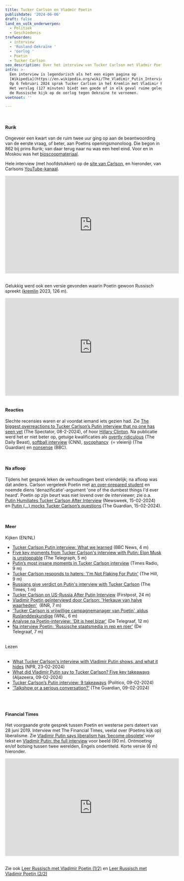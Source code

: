 ```yaml
---
title: Tucker Carlson en Vladmir Poetin
publishdate: '2024-06-06'
draft: false
land_en_volk_onderwerpen:
  - Politiek
  - Geschiedenis
trefwoorden:
  - interview
  - 'Rusland-Oekraïne '
  - 'oorlog '
  - Poetin
  - Tucker Carlson
seo_description: Over het interview van Tucker Carlson met Vladmir Poetin (06-02-2024)
intro: >-
  Een interview is legendarisch als het een eigen pagina op
  [Wikipedia](https://en.wikipedia.org/wiki/The_Vladimir_Putin_Interview) heeft.
  Op 6 februari 2024 sprak Tucker Carlson in het Kremlin met Vladimir Poetin.
  Het verslag (127 minuten) biedt een goede of in elk geval ruime gelegenheid om
  de Russische kijk op de oorlog tegen Oekraïne te vernemen.
voetnoot: ''

---
```


<br/>

#### Rurik

Ongeveer een kwart van de ruim twee uur ging op aan de beantwoording van de eerste vraag, of beter, aan Poetins openingsmonoloog. Die begon in 862 bij prins Rurik; van daar terug naar nu was een heel eind. Voor en in Moskou was het [bioscoopmateriaal](https://www.thedailybeast.com/moscow-milks-tucker-carlsons-putin-interview-with-free-theater-screenings).
 

Hele interview (met hoofdstukken) op de [site van Carlson](https://tuckercarlson.com/the-vladimir-putin-interview/), en hieronder, van Carlsons [YouTube-kanaal](https://www.youtube.com/@TuckerCarlson).


<iframe width="560" height="315" src="https://www.youtube.com/embed/fOCWBhuDdDo?si=WGPf2wrnGF3TowNZ" title="YouTube video player" frameborder="0" allow="accelerometer; autoplay; clipboard-write; encrypted-media; gyroscope; picture-in-picture; web-share" referrerpolicy="strict-origin-when-cross-origin" allowfullscreen></iframe>


<br/>
<br/>

Gelukkig werd ook een versie gevonden waarin Poetin gewoon Russisch spreekt ([kremlin](https://www.youtube.com/@kremlin) 2023, 126 m).

<iframe width="560" height="315" src="https://www.youtube.com/embed/ncPW2pyOzJU?si=CcZ5vgDQt5y3s5Mc" title="YouTube video player" frameborder="0" allow="accelerometer; autoplay; clipboard-write; encrypted-media; gyroscope; picture-in-picture; web-share" referrerpolicy="strict-origin-when-cross-origin" allowfullscreen></iframe>

<br/>
<br/>

#### Reacties
Slechte recensies waren er al voordat iemand iets gezien had. Zie [The biggest overreactions to Tucker Carlson’s Putin interview that no one has seen yet](https://thespectator.com/topic/biggest-overreactions-tucker-carlson-interview-vladimir-putin/) (The Spectator, 08-2-2024), of hoor [Hillary Clinton](https://youtu.be/uFnsRbapyb4?si=IBTU1JD4DmSZNF3f). Na publicatie werd het er niet beter op, getuige kwalificaties als [overtly ridiculous](https://www.thedailybeast.com/kimmel-bashes-tucker-carlson-over-overtly-ridiculous-putin-interview) (The Daily Beast), [softball interview](https://edition.cnn.com/2024/02/08/media/vladimir-putin-tucker-carlson-interview-reliable-sources/index.html) (CNN), [sycophancy](https://www.theguardian.com/commentisfree/2024/feb/09/tucker-carlson-putin-interview-journalism-sycophancy?ref=mc.news)  (= vleierij) (The Guardian) en [nonsense](https://www.bbc.com/news/world-europe-68255302) (BBC).

<br/>

#### Na afloop

Tijdens het gesprek leken de verhoudingen best vriendelijk; na afloop was dat anders. Carlson vergeleek Poetin met [an over-prepared student](https://www.msn.com/en-us/news/world/tucker-carlson-throws-putin-under-the-bus/ar-BB1j7UH8) en noemde diens 'denazificatie'-argument 'one of the dumbest things I'd ever heard'. Poetin op zijn beurt was niet lovend over de interviewer; zie o.a. [Putin Humiliates Tucker Carlson After Interview](https://www.newsweek.com/putin-humiliates-tucker-carlson-after-interview-too-soft-1870167) (Newsweek, 15-02-2024) en [Putin (...) mocks Tucker Carlson’s questions](https://www.theguardian.com/world/2024/feb/15/vladimir-putin-tucker-carlson-interview-footage-sharp-questions?ref=mc.news) (The Guardian, 15-02-2024).

<br/>


#### Meer

Kijken (EN/NL)<br/>
- [Tucker Carlson Putin interview: What we learned](https://www.youtube.com/watch?v=0xaj1mhg5eo ) (BBC News, 4 m)
- [Five key moments from Tucker Carlson's interview with Putin: Elon Musk is unstoppable](https://www.youtube.com/watch?v=5rKigbrcGNg) (The Telegraph, 5 m)
- [Putin’s most insane moments in Tucker Carlson interview](https://www.youtube.com/watch?v=gd9qktZnVJQ) (Times Radio, 9 m)
- [Tucker Carlson responds to haters: 'I'm Not Flaking For Putin'](https://youtu.be/APy59SlMdNY?si=u6411io-P_OvMfuN) (The Hill, 9 m)
- [Russians give verdict on Putin's interview with Tucker Carlson](https://youtu.be/HWHFG2Egpw4?si=CnS5o6LHIt7UfQCP) (The Times, 1 m)
- [Tucker Carlson on US-Russia After Putin Interview](https://youtu.be/Qzlt1VVBcg8?si=Bva9fPQWqMG1X7iD) (Firstpost, 24 m)
- [Vladimir Poetin geïnterviewd door Carlson: 'Herkauw van halve waarheden'](https://www.youtube.com/watch?v=V_PISwOWcc8)  (BNR, 7 m)
- ['Tucker Carlson is vrijwillige campagnemanager van Poetin', aldus Ruslanddeskundige](https://www.youtube.com/watch?v=6lN8w5fHrVY) (WNL, 6 m)
- [Analyse na Poetin-interview: 'Dit is heel bizar'](https://youtu.be/iiHlNxribmY?si=2rA3do4Yk8t6GkWr) (De Telegraaf, 12 m)
- [Na interview Poetin: 'Russische staatsmedia in rep en roer'](https://youtu.be/oBhEJhm-DJg?si=H-OAWc3U3zD9Qed9) (De Telegraaf, 7 m)

<br/>
Lezen
 <br/>
<br/>


- [What Tucker Carlson's interview with Vladimir Putin shows, and what it hides](https://www.npr.org/2024/02/23/1233424762/tucker-carlson-putin-interview-analysis) (NPR, 23-02-2024)
- [What did Vladimir Putin say to Tucker Carlson? Five key takeaways](https://www.aljazeera.com/news/2024/2/9/five-key-moments-from-tucker-carlsons-interview-with-vladimir-putin) (Aljazeera, 09-02-2024)
-  [Tucker Carlson’s Putin interview: 9 takeaways](https://www.politico.eu/article/9-takeaway-vladimir-putin-interview-tucker-carlson/) (Politico, 09-02-2024)
- [‘Talkshow or a serious conversation?’](https://www.theguardian.com/us-news/2024/feb/09/tucker-carlson-vladimir-putin-interview-analysis-russia-ukraine) (The Guardian, 09-02-2024)

<br/>
<br/>

#### Financial Times

Het voorgaande grote gesprek tussen Poetin en westerse pers dateert van 28 juni 2019. Interview met The Financial Times, veelal over (Poetins kijk op) liberalisme. Zie [Vladimir Putin says liberalism has ‘become obsolete’](https://www.ft.com/content/670039ec-98f3-11e9-9573-ee5cbb98ed36) voor tekst en [Vladimir Putin: the full interview](https://www.ft.com/video/d62ed062-0d6a-4818-86ff-4b8120125583) voor beeld (90 m). Ontmoeting en/of botsing tussen twee werelden, Engels ondertiteld. Korte versie (6 m) hieronder.


<iframe width="560" height="315" src="https://www.youtube.com/embed/YCxDh2rf21E?si=HBzMsIo4mOzLfW9u" title="YouTube video player" frameborder="0" allow="accelerometer; autoplay; clipboard-write; encrypted-media; gyroscope; picture-in-picture; web-share" referrerpolicy="strict-origin-when-cross-origin" allowfullscreen></iframe>

<br/>
<br/>


Zie ook [Leer Russisch met Vladimir Poetin (1/2)](https://www.rusland1.nl/taal/20200420-leer-russisch-met-poetin-1/) en [Leer Russisch met Vladimir Poetin (2/2)](https://www.rusland1.nl/taal/20200515-leer-russisch-met-poetin-2/)


